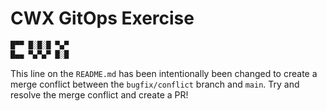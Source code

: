 # CWX GitOps Exercise

```bash
█▀▀ █░█░█ ▀▄▀
█▄▄ ▀▄▀▄▀ █░█
```

This line on the `README.md` has been intentionally been changed to create a merge conflict between the `bugfix/conflict` branch and `main`. Try and resolve the merge conflict and create a PR!
